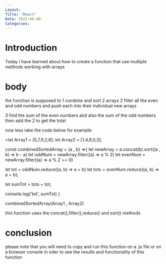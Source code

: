 ```yaml
---
Layout:
Title: "React"
Date: 2022-06-08
Categories:
---
```


# Introduction

Today i have learned about how to create a function that use multiple methods 
working with arrays

# body

the function is supposed to 
1 combine and sort 2 arrays
2 filter all the even and odd numbers and push each into their individual new arrays

3 find the sum of the even numbers and also the sum of the odd numbers then add the 2 to get the total 

now less take the code below for example:

<let Array1 = [5,7,9,2,6];
let Array2 = [1,4,8,0,3];


const combinedSortedArray = (a , b) =>{
let newArray = a.concat(b).sort((a , b) => b - a)
let oddNum = newArray.filter((a) => a % 2)
let evenNum = newArray.filter((a) => a % 2 == 0)

let tot = oddNum.reduce((a, b) => a + b)
let tots = evenNum.reduce((a, b) => a + b);

let sumTot = tots + tot;

console.log('tot', sumTot)
}

combinedSortedArray(Array1 , Array2)

>

this function uses the concat(),filter(),reduce() and sort() methods

# conclusion
please note that you will need to copy and run this function on a .js file or on a browser
console in oder to see the results and functionality of this function